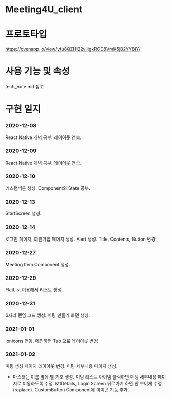 # Meeting4U_client
# 프로토타입
https://ovenapp.io/view/yfu8QZHi22vjijgxROD8VmK5jB2YY8iY/

# 사용 기능 및 속성
tech_note.md 참고

# 구현 일지
### 2020-12-08
React Native 개념 공부. 레이아웃 연습.

### 2020-12-09
React Native 개념 공부. 레이아웃 연습.

### 2020-12-10
커스텀버튼 생성. Component와 State 공부.

### 2020-12-13
StartScreen 생성. 

### 2020-12-14
로그인 페이지, 회원가입 페이지 생성.
Alert 생성. Title, Contents, Button 변경. 

### 2020-12-27
Meeting Item Component 생성.

### 2020-12-29
FlatList 이용해서 리스트 생성.

### 2020-12-31
6자리 랜덤 코드 생성.
미팅 만들기 화면 생성.

### 2021-01-01
ionicons 연동.
메인화면 Tab 으로 레이아웃 변경

### 2021-01-02
 미팅 생성 페이지 레이아웃 변경.
 미팅 세부내용 페이지 생성. 
 - 마스터는 이름 옆에 별 기호 생성.
 미팅 리스트 아이템 클릭하면 미팅 세부내용 페이지로 이동하도록 수정.
 MtDetails, Login Screen 뒤로가기 하면 안 보이게 수정(replace).
 CustomButton Component에 아이콘 기능 추가.
